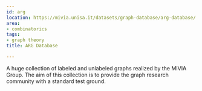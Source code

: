 ```yaml
---
id: arg
location: https://mivia.unisa.it/datasets/graph-database/arg-database/
area:
- combinatorics
tags:
- graph theory
title: ARG Database

---
```


A huge collection of labeled and unlabeled graphs realized by the MIVIA Group. The aim of this collection is to provide the graph research community with a standard test ground.
